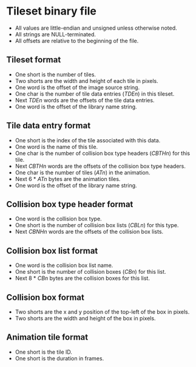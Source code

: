 # Tileset binary file

* All values are little-endian and unsigned unless otherwise noted.
* All strings are NULL-terminated.
* All offsets are relative to the beginning of the file.

## Tileset format

* One short is the number of tiles.
* Two shorts are the width and height of each tile in pixels.
* One word is the offset of the image source string.
* One char is the number of tile data entries (_TDEn_) in this tileset.
* Next _TDEn_ words are the offsets of the tile data entries.
* One word is the offset of the library name string.

## Tile data entry format

* One short is the index of the tile associated with this data.
* One word is the name of this tile.
* One char is the number of collision box type headers (_CBTHn_) for this tile.
* Next _CBTHn_ words are the offsets of the collision box type headers.
* One char is the number of tiles (_ATn_) in the animation.
* Next 6 * _ATn_ bytes are the animation tiles.
* One word is the offset of the library name string.

## Collision box type header format

* One word is the collision box type.
* One short is the number of collision box lists (_CBLn_) for this type.
* Next _CBNHn_ words are the offsets of the collision box lists.

## Collision box list format

* One word is the collision box list name.
* One short is the number of collision boxes (_CBn_) for this list.
* Next 8 * _CBn_ bytes are the collision boxes for this list.

## Collision box format

* Two shorts are the x and y position of the top-left of the box in pixels.
* Two shorts are the width and height of the box in pixels.

## Animation tile format

* One short is the tile ID.
* One short is the duration in frames.
